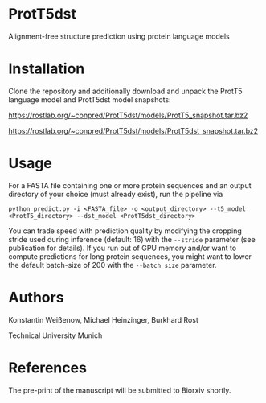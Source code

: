 # ProtT5dst
Alignment-free structure prediction using protein language models

# Installation

Clone the repository and additionally download and unpack the ProtT5 language model and ProtT5dst model snapshots:

https://rostlab.org/~conpred/ProtT5dst/models/ProtT5_snapshot.tar.bz2

https://rostlab.org/~conpred/ProtT5dst/models/ProtT5dst_snapshot.tar.bz2

# Usage

For a FASTA file containing one or more protein sequences and an output directory of your choice (must already exist), run the pipeline via

`python predict.py -i <FASTA_file> -o <output_directory> --t5_model <ProtT5_directory> --dst_model <ProtT5dst_directory>`

You can trade speed with prediction quality by modifying the cropping stride used during inference (default: 16) with the `--stride` parameter (see publication for details).
If you run out of GPU memory and/or want to compute predictions for long protein sequences, you might want to lower the default batch-size of 200 with the `--batch_size` parameter.

# Authors
Konstantin Weißenow, Michael Heinzinger, Burkhard Rost

Technical University Munich

# References

The pre-print of the manuscript will be submitted to Biorxiv shortly.
